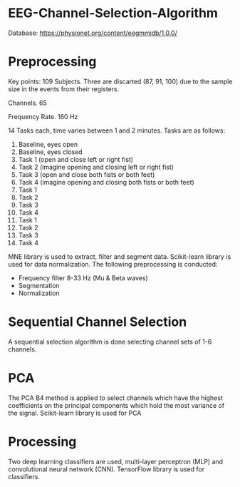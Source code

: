 # EEG-Channel-Selection-Algorithm

Database: https://physionet.org/content/eegmmidb/1.0.0/


# Preprocessing
Key points:
109 Subjects. Three are discarted (87, 91, 100) due to the sample size in the events from their registers.

Channels. 65

Frequency Rate. 160 Hz

14 Tasks each, time varies between 1 and 2 minutes. Tasks are as follows:

1.  Baseline, eyes open
2.  Baseline, eyes closed
3.  Task 1 (open and close left or right fist)
4.  Task 2 (imagine opening and closing left or right fist)
5.  Task 3 (open and close both fists or both feet)
6.  Task 4 (imagine opening and closing both fists or both feet)
7.  Task 1
8.  Task 2
9.  Task 3
10. Task 4
11. Task 1
12. Task 2
13. Task 3
14. Task 4

MNE library is used to extract, filter and segment data. Scikit-learn library is used for data normalization. The following preprocessing is conducted:
* Frequency filter 8-33 Hz (Mu & Beta waves)
* Segmentation
* Normalization

# Sequential Channel Selection
A sequential selection algorithm is done selecting channel sets of 1-6 channels.

# PCA
The PCA B4 method is applied to select channels which have the highest coefficients on the principal components which hold the most variance of the signal. Scikit-learn library is used for PCA

# Processing
Two deep learning classifiers are used, multi-layer perceptron (MLP) and convolutional neural network (CNN). TensorFlow library is used for classifiers.
